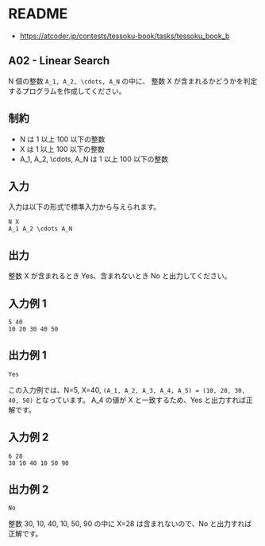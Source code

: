 # README
- <https://atcoder.jp/contests/tessoku-book/tasks/tessoku_book_b>
## A02 - Linear Search
N 個の整数 `A_1, A_2, \cdots, A_N` の中に、
整数 X が含まれるかどうかを判定するプログラムを作成してください。
## 制約
* N は 1 以上 100 以下の整数
* X は 1 以上 100 以下の整数
* A_1, A_2, \cdots, A_N は 1 以上 100 以下の整数
## 入力
入力は以下の形式で標準入力から与えられます。

```
N X
A_1 A_2 \cdots A_N
```
## 出力
整数 X が含まれるとき Yes、含まれないとき No と出力してください。
## 入力例 1
```
5 40
10 20 30 40 50
```
## 出力例 1
```
Yes
```

この入力例では、N=5, X=40, `(A_1, A_2, A_3, A_4, A_5) = (10, 20, 30, 40, 50)` となっています。
A_4 の値が X と一致するため、Yes と出力すれば正解です。
## 入力例 2
```
6 28
30 10 40 10 50 90
```
## 出力例 2
```
No
```

整数 30, 10, 40, 10, 50, 90 の中に X=28 は含まれないので、No と出力すれば正解です。
